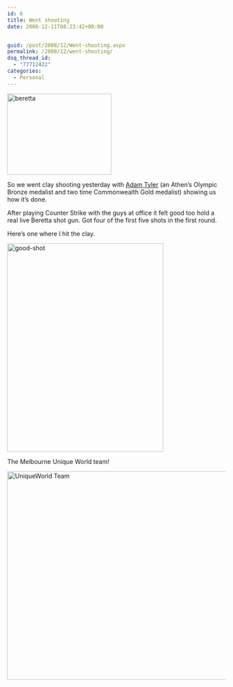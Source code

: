 ```yaml
---
id: 6
title: Went shooting
date: 2008-12-11T08:23:42+00:00


guid: /post/2008/12/Went-shooting.aspx
permalink: /2008/12/went-shooting/
dsq_thread_id:
  - "77712422"
categories:
  - Personal
---
```

<p><a href="http://www.merill.net/wp-content/uploads/files/WindowsLiveWriter/Wentshooting_811D/beretta_2.jpg" rel="lightbox"><img title="beretta" style="border-top-width: 0px; display: inline; border-left-width: 0px; border-bottom-width: 0px; border-right-width: 0px" height="187" alt="beretta" src="http://www.merill.net/wp-content/uploads/files/WindowsLiveWriter/Wentshooting_811D/beretta_thumb.jpg" width="240" border="0" /></a> </p>  <p>So we went clay shooting yesterday with <a href="http://www.ozshooting.com.au/">Adam Tyler</a> (an Athen’s Olympic Bronze medalist and two time Commonwealth Gold medalist) showing us how it’s done.</p>  <p>After playing Counter Strike with the guys at office it felt good too hold a real live Beretta shot gun. Got four of the first five shots in the first round.</p>  <p>Here’s one where I hit the clay.</p>  <p><a href="http://www.merill.net/wp-content/uploads/files/WindowsLiveWriter/Wentshooting_811D/good-shot_2.jpg" rel="lightbox"><img title="good-shot" style="border-top-width: 0px; display: inline; border-left-width: 0px; border-bottom-width: 0px; border-right-width: 0px" height="480" alt="good-shot" src="http://www.merill.net/wp-content/uploads/files/WindowsLiveWriter/Wentshooting_811D/good-shot_thumb.jpg" width="360" border="0" /></a> </p>  <p>The Melbourne Unique World team!</p>  <p><a href="http://www.merill.net/wp-content/uploads/files/WindowsLiveWriter/Wentshooting_811D/UniqueWorld%20Team.jpg" rel="lightbox"><img title="UniqueWorld Team" style="border-right: 0px; border-top: 0px; display: inline; border-left: 0px; border-bottom: 0px" height="480" alt="UniqueWorld Team" src="http://www.merill.net/wp-content/uploads/files/WindowsLiveWriter/Wentshooting_811D/UniqueWorld%20Team_thumb.jpg" width="640" border="0" /></a></p>